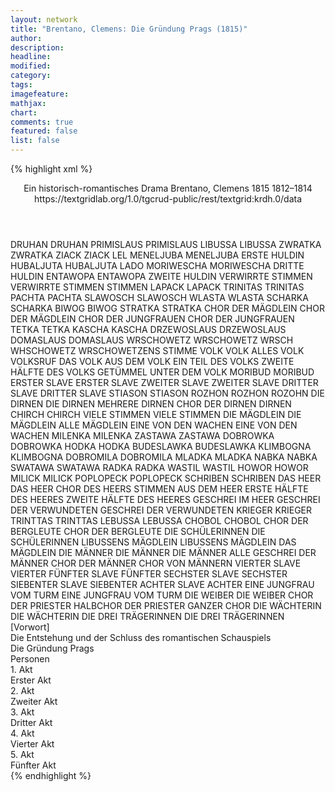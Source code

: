 ```yaml
---
layout: network
title: "Brentano, Clemens: Die Gründung Prags (1815)"
author:
description:
headline:
modified:
category:
tags:
imagefeature: 
mathjax: 
chart: 
comments: true
featured: false
list: false
---
```

{% highlight xml %}
<?xml-model href="https://raw.githubusercontent.com/DLiNa/project/master/rules/lina.rnc"?><?xml-model href="https://raw.githubusercontent.com/DLiNa/project/master/rules/lina.sch"?>
<play xmlns="http://lina.digital">
  <header>
    <title>Die Gründung Prags</title>
    <subtitle>Ein historisch-romantisches Drama</subtitle>
    <genretitle/>
    <author>Brentano, Clemens</author>
    <date type="print">1815</date>
    <date type="premiere"/>
    <date type="written" when="1814">1812–1814</date>
    <source>https://textgridlab.org/1.0/tgcrud-public/rest/textgrid:krdh.0/data</source>
  </header>
  <personae>
    <character>
      <name>DRUHAN</name>
      <alias xml:id="druhan">
        <name>DRUHAN</name>
      </alias>
    </character>
    <character>
      <name>PRIMISLAUS</name>
      <alias xml:id="primislaus">
        <name>PRIMISLAUS</name>
      </alias>
    </character>
    <character>
      <name>LIBUSSA</name>
      <alias xml:id="libussa">
        <name>LIBUSSA</name>
      </alias>
    </character>
    <character>
      <name>ZWRATKA</name>
      <alias xml:id="zwratka">
        <name>ZWRATKA</name>
      </alias>
    </character>
    <character>
      <name>ZIACK</name>
      <alias xml:id="ziack">
        <name>ZIACK</name>
      </alias>
      <alias xml:id="lel">
        <name>LEL</name>
      </alias>
    </character>
    <character>
      <name>MENELJUBA</name>
      <alias xml:id="meneljuba">
        <name>MENELJUBA</name>
      </alias>
      <alias xml:id="erste_huldin">
        <name>ERSTE HULDIN</name>
      </alias>
    </character>
    <character>
      <name>HUBALJUTA</name>
      <alias xml:id="hubaljuta">
        <name>HUBALJUTA</name>
      </alias>
      <alias xml:id="lado">
        <name>LADO</name>
      </alias>
    </character>
    <character>
      <name>MORIWESCHA</name>
      <alias xml:id="moriwescha">
        <name>MORIWESCHA</name>
      </alias>
      <alias xml:id="dritte_huldin">
        <name>DRITTE HULDIN</name>
      </alias>
    </character>
    <character>
      <name>ENTAWOPA</name>
      <alias xml:id="entawopa">
        <name>ENTAWOPA</name>
      </alias>
      <alias xml:id="zweite_huldin">
        <name>ZWEITE HULDIN</name>
      </alias>
    </character>
    <character>
      <name>VERWIRRTE STIMMEN</name>
      <alias xml:id="verwirrte_stimmen">
        <name>VERWIRRTE STIMMEN</name>
      </alias>
      <alias xml:id="stimmen">
        <name>STIMMEN</name>
      </alias>
    </character>
    <character>
      <name>LAPACK</name>
      <alias xml:id="lapack">
        <name>LAPACK</name>
      </alias>
    </character>
    <character>
      <name>TRINITAS</name>
      <alias xml:id="trinitas">
        <name>TRINITAS</name>
      </alias>
    </character>
    <character>
      <name>PACHTA</name>
      <alias xml:id="pachta">
        <name>PACHTA</name>
      </alias>
    </character>
    <character>
      <name>SLAWOSCH</name>
      <alias xml:id="slawosch">
        <name>SLAWOSCH</name>
      </alias>
    </character>
    <character>
      <name>WLASTA</name>
      <alias xml:id="wlasta">
        <name>WLASTA</name>
      </alias>
    </character>
    <character>
      <name>SCHARKA</name>
      <alias xml:id="scharka">
        <name>SCHARKA</name>
      </alias>
    </character>
    <character>
      <name>BIWOG</name>
      <alias xml:id="biwog">
        <name>BIWOG</name>
      </alias>
    </character>
    <character>
      <name>STRATKA</name>
      <alias xml:id="stratka">
        <name>STRATKA</name>
      </alias>
    </character>
    <character>
      <name>CHOR DER MÄGDLEIN</name>
      <alias xml:id="chor_der_mägdlein">
        <name>CHOR DER MÄGDLEIN</name>
      </alias>
    </character>
    <character>
      <name>CHOR DER JUNGFRAUEN</name>
      <alias xml:id="chor_der_jungfrauen">
        <name>CHOR DER JUNGFRAUEN</name>
      </alias>
    </character>
    <character>
      <name>TETKA</name>
      <alias xml:id="tetka">
        <name>TETKA</name>
      </alias>
    </character>
    <character>
      <name>KASCHA</name>
      <alias xml:id="kascha">
        <name>KASCHA</name>
      </alias>
    </character>
    <character>
      <name>DRZEWOSLAUS</name>
      <alias xml:id="drzewoslaus">
        <name>DRZEWOSLAUS</name>
      </alias>
    </character>
    <character>
      <name>DOMASLAUS</name>
      <alias xml:id="domaslaus">
        <name>DOMASLAUS</name>
      </alias>
    </character>
    <character>
      <name>WRSCHOWETZ</name>
      <alias xml:id="wrschowetz">
        <name>WRSCHOWETZ</name>
      </alias>
      <alias xml:id="wrsch">
        <name>WRSCH</name>
      </alias>
      <alias xml:id="whschowetz">
        <name>WHSCHOWETZ</name>
      </alias>
      <alias xml:id="wrschowetzens_stimme">
        <name>WRSCHOWETZENS STIMME</name>
      </alias>
    </character>
    <character>
      <name>VOLK</name>
      <alias xml:id="volk">
        <name>VOLK</name>
      </alias>
      <alias xml:id="alles_volk">
        <name>ALLES VOLK</name>
      </alias>
      <alias xml:id="volksruf">
        <name>VOLKSRUF</name>
      </alias>
      <alias xml:id="das_volk">
        <name>DAS VOLK</name>
      </alias>
      <alias xml:id="aus_dem_volk">
        <name>AUS DEM VOLK</name>
      </alias>
      <alias xml:id="ein_teil_des_volks">
        <name>EIN TEIL DES VOLKS</name>
      </alias>
      <alias xml:id="zweite_hälfte_des_volks">
        <name>ZWEITE HÄLFTE DES VOLKS</name>
      </alias>
      <alias xml:id="getümmel_unter_dem_volk">
        <name>GETÜMMEL UNTER DEM VOLK</name>
      </alias>
    </character>
    <character>
      <name>MORIBUD</name>
      <alias xml:id="moribud">
        <name>MORIBUD</name>
      </alias>
    </character>
    <character>
      <name>ERSTER SLAVE</name>
      <alias xml:id="erster_slave">
        <name>ERSTER SLAVE</name>
      </alias>
    </character>
    <character>
      <name>ZWEITER SLAVE</name>
      <alias xml:id="zweiter_slave">
        <name>ZWEITER SLAVE</name>
      </alias>
    </character>
    <character>
      <name>DRITTER SLAVE</name>
      <alias xml:id="dritter_slave">
        <name>DRITTER SLAVE</name>
      </alias>
    </character>
    <character>
      <name>STIASON</name>
      <alias xml:id="stiason">
        <name>STIASON</name>
      </alias>
    </character>
    <character>
      <name>ROZHON</name>
      <alias xml:id="rozhon">
        <name>ROZHON</name>
      </alias>
      <alias xml:id="rozohn">
        <name>ROZOHN</name>
      </alias>
    </character>
    <character>
      <name>DIE DIRNEN</name>
      <alias xml:id="die_dirnen">
        <name>DIE DIRNEN</name>
      </alias>
      <alias xml:id="mehrere_dirnen">
        <name>MEHRERE DIRNEN</name>
      </alias>
      <alias xml:id="chor_der_dirnen">
        <name>CHOR DER DIRNEN</name>
      </alias>
      <alias xml:id="dirnen">
        <name>DIRNEN</name>
      </alias>
    </character>
    <character>
      <name>CHIRCH</name>
      <alias xml:id="chirch">
        <name>CHIRCH</name>
      </alias>
    </character>
    <character>
      <name>VIELE STIMMEN</name>
      <alias xml:id="viele_stimmen">
        <name>VIELE STIMMEN</name>
      </alias>
    </character>
    <character>
      <name>DIE MÄGDLEIN</name>
      <alias xml:id="die_mägdlein">
        <name>DIE MÄGDLEIN</name>
      </alias>
      <alias xml:id="alle_mägdlein">
        <name>ALLE MÄGDLEIN</name>
      </alias>
    </character>
    <character>
      <name>EINE VON DEN WACHEN</name>
      <alias xml:id="eine_von_den_wachen">
        <name>EINE VON DEN WACHEN</name>
      </alias>
    </character>
    <character>
      <name>MILENKA</name>
      <alias xml:id="milenka">
        <name>MILENKA</name>
      </alias>
    </character>
    <character>
      <name>ZASTAWA</name>
      <alias xml:id="zastawa">
        <name>ZASTAWA</name>
      </alias>
    </character>
    <character>
      <name>DOBROWKA</name>
      <alias xml:id="dobrowka">
        <name>DOBROWKA</name>
      </alias>
    </character>
    <character>
      <name>HODKA</name>
      <alias xml:id="hodka">
        <name>HODKA</name>
      </alias>
    </character>
    <character>
      <name>BUDESLAWKA</name>
      <alias xml:id="budeslawka">
        <name>BUDESLAWKA</name>
      </alias>
    </character>
    <character>
      <name>KLIMBOGNA</name>
      <alias xml:id="klimbogna">
        <name>KLIMBOGNA</name>
      </alias>
    </character>
    <character>
      <name>DOBROMILA</name>
      <alias xml:id="dobromila">
        <name>DOBROMILA</name>
      </alias>
    </character>
    <character>
      <name>MLADKA</name>
      <alias xml:id="mladka">
        <name>MLADKA</name>
      </alias>
    </character>
    <character>
      <name>NABKA</name>
      <alias xml:id="nabka">
        <name>NABKA</name>
      </alias>
    </character>
    <character>
      <name>SWATAWA</name>
      <alias xml:id="swatawa">
        <name>SWATAWA</name>
      </alias>
    </character>
    <character>
      <name>RADKA</name>
      <alias xml:id="radka">
        <name>RADKA</name>
      </alias>
    </character>
    <character>
      <name>WASTIL</name>
      <alias xml:id="wastil">
        <name>WASTIL</name>
      </alias>
    </character>
    <character>
      <name>HOWOR</name>
      <alias xml:id="howor">
        <name>HOWOR</name>
      </alias>
    </character>
    <character>
      <name>MILICK</name>
      <alias xml:id="milick">
        <name>MILICK</name>
      </alias>
    </character>
    <character>
      <name>POPLOPECK</name>
      <alias xml:id="poplopeck">
        <name>POPLOPECK</name>
      </alias>
    </character>
    <character>
      <name>SCHRIBEN</name>
      <alias xml:id="schriben">
        <name>SCHRIBEN</name>
      </alias>
    </character>
    <character>
      <name>DAS HEER</name>
      <alias xml:id="das_heer">
        <name>DAS HEER</name>
      </alias>
      <alias xml:id="chor_des_heers">
        <name>CHOR DES HEERS</name>
      </alias>
      <alias xml:id="stimmen_aus_dem_heer">
        <name>STIMMEN AUS DEM HEER</name>
      </alias>
      <alias xml:id="erste_hälfte_des_heeres">
        <name>ERSTE HÄLFTE DES HEERES</name>
      </alias>
      <alias xml:id="zweite_hälfte_des_heeres">
        <name>ZWEITE HÄLFTE DES HEERES</name>
      </alias>
      <alias xml:id="geschrei_im_heer">
        <name>GESCHREI IM HEER</name>
      </alias>
    </character>
    <character>
      <name>GESCHREI DER VERWUNDETEN</name>
      <alias xml:id="geschrei_der_verwundeten">
        <name>GESCHREI DER VERWUNDETEN</name>
      </alias>
    </character>
    <character>
      <name>KRIEGER</name>
      <alias xml:id="krieger">
        <name>KRIEGER</name>
      </alias>
    </character>
    <character>
      <name>TRINTTAS</name>
      <alias xml:id="trinttas">
        <name>TRINTTAS</name>
      </alias>
    </character>
    <character>
      <name>LEBUSSA</name>
      <alias xml:id="lebussa">
        <name>LEBUSSA</name>
      </alias>
    </character>
    <character>
      <name>CHOBOL</name>
      <alias xml:id="chobol">
        <name>CHOBOL</name>
      </alias>
    </character>
    <character>
      <name>CHOR DER BERGLEUTE</name>
      <alias xml:id="chor_der_bergleute">
        <name>CHOR DER BERGLEUTE</name>
      </alias>
    </character>
    <character>
      <name>DIE SCHÜLERINNEN</name>
      <alias xml:id="die_schülerinnen">
        <name>DIE SCHÜLERINNEN</name>
      </alias>
    </character>
    <character>
      <name>LIBUSSENS MÄGDLEIN</name>
      <alias xml:id="libussens_mägdlein">
        <name>LIBUSSENS MÄGDLEIN</name>
      </alias>
      <alias xml:id="das_mägdlein">
        <name>DAS MÄGDLEIN</name>
      </alias>
    </character>
    <character>
      <name>DIE MÄNNER</name>
      <alias xml:id="die_männer">
        <name>DIE MÄNNER</name>
      </alias>
      <alias xml:id="die_männer_alle">
        <name>DIE MÄNNER ALLE</name>
      </alias>
      <alias xml:id="geschrei_der_männer">
        <name>GESCHREI DER MÄNNER</name>
      </alias>
      <alias xml:id="chor_der_männer">
        <name>CHOR DER MÄNNER</name>
      </alias>
      <alias xml:id="chor_von_männern">
        <name>CHOR VON MÄNNERN</name>
      </alias>
    </character>
    <character>
      <name>VIERTER SLAVE</name>
      <alias xml:id="vierter">
        <name>VIERTER</name>
      </alias>
    </character>
    <character>
      <name>FÜNFTER SLAVE</name>
      <alias xml:id="fünfter">
        <name>FÜNFTER</name>
      </alias>
    </character>
    <character>
      <name>SECHSTER SLAVE</name>
      <alias xml:id="sechster">
        <name>SECHSTER</name>
      </alias>
    </character>
    <character>
      <name>SIEBENTER SLAVE</name>
      <alias xml:id="siebenter">
        <name>SIEBENTER</name>
      </alias>
    </character>
    <character>
      <name>ACHTER SLAVE</name>
      <alias xml:id="achter">
        <name>ACHTER</name>
      </alias>
    </character>
    <character>
      <name>EINE JUNGFRAU VOM TURM</name>
      <alias xml:id="eine_jungfrau_vom_turm">
        <name>EINE JUNGFRAU VOM TURM</name>
      </alias>
    </character>
    <character>
      <name>DIE WEIBER</name>
      <alias xml:id="die_weiber">
        <name>DIE WEIBER</name>
      </alias>
    </character>
    <character>
      <name>CHOR DER PRIESTER</name>
      <alias xml:id="halbchor_der_priester">
        <name>HALBCHOR DER PRIESTER</name>
      </alias>
      <alias xml:id="ganzer_chor">
        <name>GANZER CHOR</name>
      </alias>
    </character>
    <character>
      <name>DIE WÄCHTERIN</name>
      <alias xml:id="die_wächterin">
        <name>DIE WÄCHTERIN</name>
      </alias>
    </character>
    <character>
      <name>DIE DREI TRÄGERINNEN</name>
      <alias xml:id="die_drei_trägerinnen">
        <name>DIE DREI TRÄGERINNEN</name>
      </alias>
    </character>
  </personae>
  <text>
    <div>
      <head>[Vorwort]</head>
      <div>
        <head>Die Entstehung und der Schluss des romantischen Schauspiels</head>
        <sp who="#druhan">
          <amount n="2" unit="speech_acts"/>
          <amount n="539" unit="words"/>
          <amount n="65" unit="lines"/>
          <amount n="2997" unit="chars"/>
        </sp>
        <sp who="#primislaus">
          <amount n="2" unit="speech_acts"/>
          <amount n="39" unit="words"/>
          <amount n="5" unit="lines"/>
          <amount n="210" unit="chars"/>
        </sp>
        <sp who="#libussa">
          <amount n="1" unit="speech_acts"/>
          <amount n="198" unit="words"/>
          <amount n="8" unit="lines"/>
          <amount n="1216" unit="chars"/>
        </sp>
        <sp who="#alles_volk">
          <amount n="1" unit="speech_acts"/>
          <amount n="8" unit="words"/>
          <amount n="1" unit="lines"/>
          <amount n="50" unit="chars"/>
        </sp>
      </div>
    </div>
    <div>
      <head>Die Gründung Prags</head>
      <div>
        <head>Personen</head>
      </div>
      <div>
        <head>1. Akt</head>
        <div>
          <head>Erster Akt</head>
          <sp who="#zwratka">
            <amount n="31" unit="speech_acts"/>
            <amount n="2024" unit="words"/>
            <amount n="301" unit="lines"/>
            <amount n="11230" unit="chars"/>
          </sp>
          <sp who="#ziack">
            <amount n="3" unit="speech_acts"/>
            <amount n="17" unit="words"/>
            <amount n="3" unit="lines"/>
            <amount n="94" unit="chars"/>
          </sp>
          <sp who="#meneljuba">
            <amount n="2" unit="speech_acts"/>
            <amount n="18" unit="words"/>
            <amount n="3" unit="lines"/>
            <amount n="100" unit="chars"/>
          </sp>
          <sp who="#hubaljuta">
            <amount n="2" unit="speech_acts"/>
            <amount n="16" unit="words"/>
            <amount n="2" unit="lines"/>
            <amount n="80" unit="chars"/>
          </sp>
          <sp who="#moriwescha">
            <amount n="1" unit="speech_acts"/>
            <amount n="10" unit="words"/>
            <amount n="1" unit="lines"/>
            <amount n="42" unit="chars"/>
          </sp>
          <sp who="#entawopa">
            <amount n="1" unit="speech_acts"/>
            <amount n="8" unit="words"/>
            <amount n="1" unit="lines"/>
            <amount n="42" unit="chars"/>
          </sp>
          <sp who="#verwirrte_stimmen">
            <amount n="1" unit="speech_acts"/>
            <amount n="8" unit="words"/>
            <amount n="1" unit="lines"/>
            <amount n="39" unit="chars"/>
          </sp>
          <sp who="#stimmen">
            <amount n="1" unit="speech_acts"/>
            <amount n="10" unit="words"/>
            <amount n="1" unit="lines"/>
            <amount n="53" unit="chars"/>
          </sp>
          <sp who="#lapack">
            <amount n="16" unit="speech_acts"/>
            <amount n="825" unit="words"/>
            <amount n="108" unit="lines"/>
            <amount n="4516" unit="chars"/>
          </sp>
          <sp who="#trinitas">
            <amount n="19" unit="speech_acts"/>
            <amount n="448" unit="words"/>
            <amount n="60" unit="lines"/>
            <amount n="2342" unit="chars"/>
          </sp>
          <sp who="#pachta">
            <amount n="17" unit="speech_acts"/>
            <amount n="237" unit="words"/>
            <amount n="34" unit="lines"/>
            <amount n="1288" unit="chars"/>
          </sp>
          <sp who="#slawosch">
            <amount n="14" unit="speech_acts"/>
            <amount n="224" unit="words"/>
            <amount n="30" unit="lines"/>
            <amount n="1194" unit="chars"/>
          </sp>
          <sp who="#wlasta">
            <amount n="17" unit="speech_acts"/>
            <amount n="293" unit="words"/>
            <amount n="45" unit="lines"/>
            <amount n="1556" unit="chars"/>
          </sp>
          <sp who="#scharka">
            <amount n="13" unit="speech_acts"/>
            <amount n="139" unit="words"/>
            <amount n="20" unit="lines"/>
            <amount n="725" unit="chars"/>
          </sp>
          <sp who="#primislaus">
            <amount n="9" unit="speech_acts"/>
            <amount n="114" unit="words"/>
            <amount n="17" unit="lines"/>
            <amount n="649" unit="chars"/>
          </sp>
          <sp who="#biwog">
            <amount n="8" unit="speech_acts"/>
            <amount n="146" unit="words"/>
            <amount n="20" unit="lines"/>
            <amount n="809" unit="chars"/>
          </sp>
          <sp who="#stratka">
            <amount n="9" unit="speech_acts"/>
            <amount n="126" unit="words"/>
            <amount n="18" unit="lines"/>
            <amount n="691" unit="chars"/>
          </sp>
          <sp who="#chor_der_jungfrauen">
            <amount n="4" unit="speech_acts"/>
            <amount n="98" unit="words"/>
            <amount n="24" unit="lines"/>
            <amount n="557" unit="chars"/>
          </sp>
          <sp who="#tetka">
            <amount n="36" unit="speech_acts"/>
            <amount n="2695" unit="words"/>
            <amount n="357" unit="lines"/>
            <amount n="14985" unit="chars"/>
          </sp>
          <sp who="#kascha">
            <amount n="34" unit="speech_acts"/>
            <amount n="1997" unit="words"/>
            <amount n="283" unit="lines"/>
            <amount n="11190" unit="chars"/>
          </sp>
          <sp who="#libussa">
            <amount n="44" unit="speech_acts"/>
            <amount n="2485" unit="words"/>
            <amount n="326" unit="lines"/>
            <amount n="13394" unit="chars"/>
          </sp>
          <sp who="#lado">
            <amount n="2" unit="speech_acts"/>
            <amount n="145" unit="words"/>
            <amount n="24" unit="lines"/>
            <amount n="789" unit="chars"/>
          </sp>
          <sp who="#lel">
            <amount n="1" unit="speech_acts"/>
            <amount n="22" unit="words"/>
            <amount n="4" unit="lines"/>
            <amount n="109" unit="chars"/>
          </sp>
          <sp who="#erste_huldin">
            <amount n="1" unit="speech_acts"/>
            <amount n="8" unit="words"/>
            <amount n="1" unit="lines"/>
            <amount n="43" unit="chars"/>
          </sp>
          <sp who="#zweite_huldin">
            <amount n="1" unit="speech_acts"/>
            <amount n="8" unit="words"/>
            <amount n="1" unit="lines"/>
            <amount n="40" unit="chars"/>
          </sp>
          <sp who="#dritte_huldin">
            <amount n="1" unit="speech_acts"/>
            <amount n="7" unit="words"/>
            <amount n="1" unit="lines"/>
            <amount n="39" unit="chars"/>
          </sp>
          <sp who="#drzewoslaus">
            <amount n="5" unit="speech_acts"/>
            <amount n="456" unit="words"/>
            <amount n="60" unit="lines"/>
            <amount n="2479" unit="chars"/>
          </sp>
          <sp who="#volksruf">
            <amount n="3" unit="speech_acts"/>
            <amount n="24" unit="words"/>
            <amount n="3" unit="lines"/>
            <amount n="127" unit="chars"/>
          </sp>
          <sp who="#domaslaus">
            <amount n="7" unit="speech_acts"/>
            <amount n="221" unit="words"/>
            <amount n="29" unit="lines"/>
            <amount n="1178" unit="chars"/>
          </sp>
          <sp who="#wrsch">
            <amount n="4" unit="speech_acts"/>
            <amount n="83" unit="words"/>
            <amount n="11" unit="lines"/>
            <amount n="457" unit="chars"/>
          </sp>
          <sp who="#wrschowetz">
            <amount n="1" unit="speech_acts"/>
            <amount n="169" unit="words"/>
            <amount n="22" unit="lines"/>
            <amount n="919" unit="chars"/>
          </sp>
          <sp who="#ziack #meneljuba #hubaljuta #moriwescha #entawopa #verwirrte_stimmen #lapack #trinitas #pachta #slawosch #wlasta #scharka #primislaus #biwog #stratka #chor_der_jungfrauen #tetka #kascha #drzewoslaus #domaslaus #wrschowetz #druhan #chor_von_männern #volk">
            <amount n="1" unit="speech_acts"/>
            <amount n="6" unit="words"/>
            <amount n="1" unit="lines"/>
            <amount n="30" unit="chars"/>
          </sp>
          <sp who="#druhan">
            <amount n="1" unit="speech_acts"/>
            <amount n="76" unit="words"/>
            <amount n="10" unit="lines"/>
            <amount n="396" unit="chars"/>
          </sp>
          <sp who="#chor_von_männern">
            <amount n="1" unit="speech_acts"/>
            <amount n="46" unit="words"/>
            <amount n="10" unit="lines"/>
            <amount n="215" unit="chars"/>
          </sp>
          <sp who="#volk">
            <amount n="1" unit="speech_acts"/>
            <amount n="8" unit="words"/>
            <amount n="1" unit="lines"/>
            <amount n="42" unit="chars"/>
          </sp>
        </div>
      </div>
      <div>
        <head>2. Akt</head>
        <div>
          <head>Zweiter Akt</head>
          <sp who="#libussa">
            <amount n="76" unit="speech_acts"/>
            <amount n="3645" unit="words"/>
            <amount n="478" unit="lines"/>
            <amount n="19819" unit="chars"/>
          </sp>
          <sp who="#wlasta">
            <amount n="22" unit="speech_acts"/>
            <amount n="1034" unit="words"/>
            <amount n="134" unit="lines"/>
            <amount n="5468" unit="chars"/>
          </sp>
          <sp who="#stratka">
            <amount n="30" unit="speech_acts"/>
            <amount n="765" unit="words"/>
            <amount n="100" unit="lines"/>
            <amount n="4095" unit="chars"/>
          </sp>
          <sp who="#wrschowetz">
            <amount n="48" unit="speech_acts"/>
            <amount n="1035" unit="words"/>
            <amount n="135" unit="lines"/>
            <amount n="5510" unit="chars"/>
          </sp>
          <sp who="#domaslaus">
            <amount n="35" unit="speech_acts"/>
            <amount n="553" unit="words"/>
            <amount n="74" unit="lines"/>
            <amount n="2950" unit="chars"/>
          </sp>
          <sp who="#ziack">
            <amount n="4" unit="speech_acts"/>
            <amount n="65" unit="words"/>
            <amount n="8" unit="lines"/>
            <amount n="327" unit="chars"/>
          </sp>
          <sp who="#moribud">
            <amount n="5" unit="speech_acts"/>
            <amount n="140" unit="words"/>
            <amount n="19" unit="lines"/>
            <amount n="760" unit="chars"/>
          </sp>
          <sp who="#scharka">
            <amount n="4" unit="speech_acts"/>
            <amount n="49" unit="words"/>
            <amount n="6" unit="lines"/>
            <amount n="246" unit="chars"/>
          </sp>
          <sp who="#primislaus">
            <amount n="8" unit="speech_acts"/>
            <amount n="268" unit="words"/>
            <amount n="34" unit="lines"/>
            <amount n="1403" unit="chars"/>
          </sp>
          <sp who="#zwratka">
            <amount n="17" unit="speech_acts"/>
            <amount n="1318" unit="words"/>
            <amount n="170" unit="lines"/>
            <amount n="7125" unit="chars"/>
          </sp>
          <sp who="#lapack">
            <amount n="15" unit="speech_acts"/>
            <amount n="546" unit="words"/>
            <amount n="70" unit="lines"/>
            <amount n="2940" unit="chars"/>
          </sp>
          <sp who="#erster_slave">
            <amount n="2" unit="speech_acts"/>
            <amount n="69" unit="words"/>
            <amount n="10" unit="lines"/>
            <amount n="344" unit="chars"/>
          </sp>
          <sp who="#zweiter_slave">
            <amount n="3" unit="speech_acts"/>
            <amount n="66" unit="words"/>
            <amount n="8" unit="lines"/>
            <amount n="327" unit="chars"/>
          </sp>
          <sp who="#dritter_slave">
            <amount n="1" unit="speech_acts"/>
            <amount n="8" unit="words"/>
            <amount n="1" unit="lines"/>
            <amount n="43" unit="chars"/>
          </sp>
          <sp who="#stiason">
            <amount n="2" unit="speech_acts"/>
            <amount n="52" unit="words"/>
            <amount n="8" unit="lines"/>
            <amount n="353" unit="chars"/>
          </sp>
          <sp who="#drzewoslaus">
            <amount n="5" unit="speech_acts"/>
            <amount n="96" unit="words"/>
            <amount n="13" unit="lines"/>
            <amount n="506" unit="chars"/>
          </sp>
          <sp who="#rozhon">
            <amount n="16" unit="speech_acts"/>
            <amount n="711" unit="words"/>
            <amount n="93" unit="lines"/>
            <amount n="3886" unit="chars"/>
          </sp>
          <sp who="#volk">
            <amount n="3" unit="speech_acts"/>
            <amount n="34" unit="words"/>
            <amount n="5" unit="lines"/>
            <amount n="175" unit="chars"/>
          </sp>
          <sp who="#die_dirnen">
            <amount n="1" unit="speech_acts"/>
            <amount n="7" unit="words"/>
            <amount n="1" unit="lines"/>
            <amount n="48" unit="chars"/>
          </sp>
          <sp who="#chirch">
            <amount n="2" unit="speech_acts"/>
            <amount n="75" unit="words"/>
            <amount n="9" unit="lines"/>
            <amount n="381" unit="chars"/>
          </sp>
          <sp who="#slawosch">
            <amount n="4" unit="speech_acts"/>
            <amount n="735" unit="words"/>
            <amount n="126" unit="lines"/>
            <amount n="4130" unit="chars"/>
          </sp>
          <sp who="#biwog">
            <amount n="9" unit="speech_acts"/>
            <amount n="284" unit="words"/>
            <amount n="36" unit="lines"/>
            <amount n="1445" unit="chars"/>
          </sp>
          <sp who="#kascha">
            <amount n="3" unit="speech_acts"/>
            <amount n="152" unit="words"/>
            <amount n="19" unit="lines"/>
            <amount n="803" unit="chars"/>
          </sp>
          <sp who="#viele_stimmen">
            <amount n="1" unit="speech_acts"/>
            <amount n="9" unit="words"/>
            <amount n="1" unit="lines"/>
            <amount n="52" unit="chars"/>
          </sp>
        </div>
      </div>
      <div>
        <head>3. Akt</head>
        <div>
          <head>Dritter Akt</head>
          <sp who="#stratka">
            <amount n="47" unit="speech_acts"/>
            <amount n="1085" unit="words"/>
            <amount n="150" unit="lines"/>
            <amount n="5758" unit="chars"/>
          </sp>
          <sp who="#die_mägdlein">
            <amount n="6" unit="speech_acts"/>
            <amount n="155" unit="words"/>
            <amount n="35" unit="lines"/>
            <amount n="853" unit="chars"/>
          </sp>
          <sp who="#wlasta">
            <amount n="101" unit="speech_acts"/>
            <amount n="3622" unit="words"/>
            <amount n="483" unit="lines"/>
            <amount n="19186" unit="chars"/>
          </sp>
          <sp who="#scharka">
            <amount n="37" unit="speech_acts"/>
            <amount n="1022" unit="words"/>
            <amount n="153" unit="lines"/>
            <amount n="5310" unit="chars"/>
          </sp>
          <sp who="#eine_von_den_wachen">
            <amount n="1" unit="speech_acts"/>
            <amount n="7" unit="words"/>
            <amount n="1" unit="lines"/>
            <amount n="40" unit="chars"/>
          </sp>
          <sp who="#chor_der_mägdlein">
            <amount n="22" unit="speech_acts"/>
            <amount n="214" unit="words"/>
            <amount n="54" unit="lines"/>
            <amount n="1173" unit="chars"/>
          </sp>
          <sp who="#milenka">
            <amount n="11" unit="speech_acts"/>
            <amount n="208" unit="words"/>
            <amount n="24" unit="lines"/>
            <amount n="1050" unit="chars"/>
          </sp>
          <sp who="#zastawa">
            <amount n="10" unit="speech_acts"/>
            <amount n="136" unit="words"/>
            <amount n="18" unit="lines"/>
            <amount n="700" unit="chars"/>
          </sp>
          <sp who="#dobrowka">
            <amount n="10" unit="speech_acts"/>
            <amount n="143" unit="words"/>
            <amount n="17" unit="lines"/>
            <amount n="751" unit="chars"/>
          </sp>
          <sp who="#hodka">
            <amount n="6" unit="speech_acts"/>
            <amount n="176" unit="words"/>
            <amount n="22" unit="lines"/>
            <amount n="905" unit="chars"/>
          </sp>
          <sp who="#budeslawka">
            <amount n="6" unit="speech_acts"/>
            <amount n="182" unit="words"/>
            <amount n="26" unit="lines"/>
            <amount n="1021" unit="chars"/>
          </sp>
          <sp who="#klimbogna">
            <amount n="4" unit="speech_acts"/>
            <amount n="48" unit="words"/>
            <amount n="7" unit="lines"/>
            <amount n="256" unit="chars"/>
          </sp>
          <sp who="#dobromila">
            <amount n="6" unit="speech_acts"/>
            <amount n="111" unit="words"/>
            <amount n="15" unit="lines"/>
            <amount n="624" unit="chars"/>
          </sp>
          <sp who="#mladka">
            <amount n="1" unit="speech_acts"/>
            <amount n="20" unit="words"/>
            <amount n="2" unit="lines"/>
            <amount n="95" unit="chars"/>
          </sp>
          <sp who="#nabka">
            <amount n="6" unit="speech_acts"/>
            <amount n="75" unit="words"/>
            <amount n="9" unit="lines"/>
            <amount n="381" unit="chars"/>
          </sp>
          <sp who="#swatawa">
            <amount n="1" unit="speech_acts"/>
            <amount n="7" unit="words"/>
            <amount n="1" unit="lines"/>
            <amount n="37" unit="chars"/>
          </sp>
          <sp who="#radka">
            <amount n="1" unit="speech_acts"/>
            <amount n="7" unit="words"/>
            <amount n="1" unit="lines"/>
            <amount n="37" unit="chars"/>
          </sp>
          <sp who="#stratka #die_mägdlein #wlasta #scharka #milenka #zastawa #dobrowka #hodka #budeslawka #klimbogna #dobromila #mladka #nabka #swatawa #radka">
            <amount n="2" unit="speech_acts"/>
            <amount n="15" unit="words"/>
            <amount n="2" unit="lines"/>
            <amount n="77" unit="chars"/>
          </sp>
          <sp who="#dobromila #budeslawka #klimbogna">
            <amount n="1" unit="speech_acts"/>
            <amount n="7" unit="words"/>
            <amount n="1" unit="lines"/>
            <amount n="44" unit="chars"/>
          </sp>
          <sp who="#chor_des_heers">
            <amount n="1" unit="speech_acts"/>
            <amount n="29" unit="words"/>
            <amount n="9" unit="lines"/>
            <amount n="166" unit="chars"/>
          </sp>
          <sp who="#geschrei_im_heer">
            <amount n="1" unit="speech_acts"/>
            <amount n="16" unit="words"/>
            <amount n="2" unit="lines"/>
            <amount n="93" unit="chars"/>
          </sp>
          <sp who="#wrschowetzens_stimme">
            <amount n="1" unit="speech_acts"/>
            <amount n="14" unit="words"/>
            <amount n="2" unit="lines"/>
            <amount n="79" unit="chars"/>
          </sp>
          <sp who="#domaslaus">
            <amount n="41" unit="speech_acts"/>
            <amount n="427" unit="words"/>
            <amount n="61" unit="lines"/>
            <amount n="2208" unit="chars"/>
          </sp>
          <sp who="#wrschowetz">
            <amount n="52" unit="speech_acts"/>
            <amount n="721" unit="words"/>
            <amount n="98" unit="lines"/>
            <amount n="3903" unit="chars"/>
          </sp>
          <sp who="#stimmen_aus_dem_heer">
            <amount n="3" unit="speech_acts"/>
            <amount n="19" unit="words"/>
            <amount n="3" unit="lines"/>
            <amount n="112" unit="chars"/>
          </sp>
          <sp who="#wastil">
            <amount n="3" unit="speech_acts"/>
            <amount n="39" unit="words"/>
            <amount n="5" unit="lines"/>
            <amount n="214" unit="chars"/>
          </sp>
          <sp who="#howor">
            <amount n="4" unit="speech_acts"/>
            <amount n="52" unit="words"/>
            <amount n="7" unit="lines"/>
            <amount n="277" unit="chars"/>
          </sp>
          <sp who="#milick">
            <amount n="2" unit="speech_acts"/>
            <amount n="21" unit="words"/>
            <amount n="3" unit="lines"/>
            <amount n="126" unit="chars"/>
          </sp>
          <sp who="#whschowetz">
            <amount n="1" unit="speech_acts"/>
            <amount n="14" unit="words"/>
            <amount n="2" unit="lines"/>
            <amount n="83" unit="chars"/>
          </sp>
          <sp who="#poplopeck">
            <amount n="2" unit="speech_acts"/>
            <amount n="36" unit="words"/>
            <amount n="4" unit="lines"/>
            <amount n="156" unit="chars"/>
          </sp>
          <sp who="#schriben">
            <amount n="1" unit="speech_acts"/>
            <amount n="7" unit="words"/>
            <amount n="1" unit="lines"/>
            <amount n="35" unit="chars"/>
          </sp>
          <sp who="#mehrere_dirnen">
            <amount n="1" unit="speech_acts"/>
            <amount n="7" unit="words"/>
            <amount n="1" unit="lines"/>
            <amount n="42" unit="chars"/>
          </sp>
          <sp who="#stiason">
            <amount n="6" unit="speech_acts"/>
            <amount n="106" unit="words"/>
            <amount n="16" unit="lines"/>
            <amount n="552" unit="chars"/>
          </sp>
          <sp who="#stimmen">
            <amount n="1" unit="speech_acts"/>
            <amount n="2" unit="words"/>
            <amount n="1" unit="lines"/>
            <amount n="11" unit="chars"/>
          </sp>
          <sp who="#slawosch">
            <amount n="9" unit="speech_acts"/>
            <amount n="634" unit="words"/>
            <amount n="86" unit="lines"/>
            <amount n="3522" unit="chars"/>
          </sp>
          <sp who="#primislaus">
            <amount n="89" unit="speech_acts"/>
            <amount n="2206" unit="words"/>
            <amount n="312" unit="lines"/>
            <amount n="11911" unit="chars"/>
          </sp>
          <sp who="#kascha">
            <amount n="12" unit="speech_acts"/>
            <amount n="185" unit="words"/>
            <amount n="28" unit="lines"/>
            <amount n="1011" unit="chars"/>
          </sp>
          <sp who="#tetka">
            <amount n="14" unit="speech_acts"/>
            <amount n="201" unit="words"/>
            <amount n="30" unit="lines"/>
            <amount n="1084" unit="chars"/>
          </sp>
          <sp who="#biwog">
            <amount n="15" unit="speech_acts"/>
            <amount n="197" unit="words"/>
            <amount n="28" unit="lines"/>
            <amount n="1063" unit="chars"/>
          </sp>
          <sp who="#libussa">
            <amount n="83" unit="speech_acts"/>
            <amount n="2057" unit="words"/>
            <amount n="280" unit="lines"/>
            <amount n="10942" unit="chars"/>
          </sp>
          <sp who="#pachta">
            <amount n="20" unit="speech_acts"/>
            <amount n="419" unit="words"/>
            <amount n="63" unit="lines"/>
            <amount n="2287" unit="chars"/>
          </sp>
          <sp who="#die_dirnen">
            <amount n="2" unit="speech_acts"/>
            <amount n="19" unit="words"/>
            <amount n="3" unit="lines"/>
            <amount n="112" unit="chars"/>
          </sp>
          <sp who="#das_heer">
            <amount n="2" unit="speech_acts"/>
            <amount n="13" unit="words"/>
            <amount n="2" unit="lines"/>
            <amount n="62" unit="chars"/>
          </sp>
          <sp who="#geschrei_der_verwundeten">
            <amount n="1" unit="speech_acts"/>
            <amount n="5" unit="words"/>
            <amount n="1" unit="lines"/>
            <amount n="26" unit="chars"/>
          </sp>
          <sp who="#rozhon">
            <amount n="42" unit="speech_acts"/>
            <amount n="1610" unit="words"/>
            <amount n="217" unit="lines"/>
            <amount n="8735" unit="chars"/>
          </sp>
          <sp who="#lapack">
            <amount n="20" unit="speech_acts"/>
            <amount n="419" unit="words"/>
            <amount n="58" unit="lines"/>
            <amount n="2303" unit="chars"/>
          </sp>
          <sp who="#volk">
            <amount n="4" unit="speech_acts"/>
            <amount n="31" unit="words"/>
            <amount n="5" unit="lines"/>
            <amount n="201" unit="chars"/>
          </sp>
          <sp who="#chirch">
            <amount n="9" unit="speech_acts"/>
            <amount n="216" unit="words"/>
            <amount n="29" unit="lines"/>
            <amount n="1157" unit="chars"/>
          </sp>
          <sp who="#aus_dem_volk">
            <amount n="1" unit="speech_acts"/>
            <amount n="25" unit="words"/>
            <amount n="3" unit="lines"/>
            <amount n="121" unit="chars"/>
          </sp>
          <sp who="#ziack">
            <amount n="13" unit="speech_acts"/>
            <amount n="465" unit="words"/>
            <amount n="69" unit="lines"/>
            <amount n="2468" unit="chars"/>
          </sp>
          <sp who="#krieger">
            <amount n="3" unit="speech_acts"/>
            <amount n="44" unit="words"/>
            <amount n="5" unit="lines"/>
            <amount n="203" unit="chars"/>
          </sp>
          <sp who="#rozohn">
            <amount n="1" unit="speech_acts"/>
            <amount n="8" unit="words"/>
            <amount n="1" unit="lines"/>
            <amount n="41" unit="chars"/>
          </sp>
        </div>
      </div>
      <div>
        <head>4. Akt</head>
        <div>
          <head>Vierter Akt</head>
          <sp who="#trinitas">
            <amount n="15" unit="speech_acts"/>
            <amount n="783" unit="words"/>
            <amount n="106" unit="lines"/>
            <amount n="4392" unit="chars"/>
          </sp>
          <sp who="#pachta">
            <amount n="29" unit="speech_acts"/>
            <amount n="624" unit="words"/>
            <amount n="84" unit="lines"/>
            <amount n="3413" unit="chars"/>
          </sp>
          <sp who="#tetka">
            <amount n="21" unit="speech_acts"/>
            <amount n="316" unit="words"/>
            <amount n="44" unit="lines"/>
            <amount n="1678" unit="chars"/>
          </sp>
          <sp who="#kascha">
            <amount n="18" unit="speech_acts"/>
            <amount n="233" unit="words"/>
            <amount n="34" unit="lines"/>
            <amount n="1206" unit="chars"/>
          </sp>
          <sp who="#libussa">
            <amount n="43" unit="speech_acts"/>
            <amount n="2753" unit="words"/>
            <amount n="382" unit="lines"/>
            <amount n="14616" unit="chars"/>
          </sp>
          <sp who="#trinttas">
            <amount n="1" unit="speech_acts"/>
            <amount n="94" unit="words"/>
            <amount n="14" unit="lines"/>
            <amount n="570" unit="chars"/>
          </sp>
          <sp who="#lebussa">
            <amount n="1" unit="speech_acts"/>
            <amount n="2" unit="words"/>
            <amount n="1" unit="lines"/>
            <amount n="9" unit="chars"/>
          </sp>
          <sp who="#wlasta">
            <amount n="42" unit="speech_acts"/>
            <amount n="2391" unit="words"/>
            <amount n="319" unit="lines"/>
            <amount n="12852" unit="chars"/>
          </sp>
          <sp who="#zwratka">
            <amount n="32" unit="speech_acts"/>
            <amount n="1357" unit="words"/>
            <amount n="279" unit="lines"/>
            <amount n="7214" unit="chars"/>
          </sp>
          <sp who="#stratka">
            <amount n="18" unit="speech_acts"/>
            <amount n="428" unit="words"/>
            <amount n="56" unit="lines"/>
            <amount n="2255" unit="chars"/>
          </sp>
          <sp who="#scharka">
            <amount n="9" unit="speech_acts"/>
            <amount n="195" unit="words"/>
            <amount n="25" unit="lines"/>
            <amount n="1026" unit="chars"/>
          </sp>
          <sp who="#hodka">
            <amount n="1" unit="speech_acts"/>
            <amount n="20" unit="words"/>
            <amount n="2" unit="lines"/>
            <amount n="97" unit="chars"/>
          </sp>
          <sp who="#nabka">
            <amount n="1" unit="speech_acts"/>
            <amount n="31" unit="words"/>
            <amount n="4" unit="lines"/>
            <amount n="165" unit="chars"/>
          </sp>
          <sp who="#zastawa">
            <amount n="1" unit="speech_acts"/>
            <amount n="28" unit="words"/>
            <amount n="4" unit="lines"/>
            <amount n="162" unit="chars"/>
          </sp>
          <sp who="#milenka">
            <amount n="1" unit="speech_acts"/>
            <amount n="106" unit="words"/>
            <amount n="13" unit="lines"/>
            <amount n="551" unit="chars"/>
          </sp>
          <sp who="#alle_mägdlein">
            <amount n="1" unit="speech_acts"/>
            <amount n="9" unit="words"/>
            <amount n="1" unit="lines"/>
            <amount n="45" unit="chars"/>
          </sp>
          <sp who="#die_dirnen">
            <amount n="2" unit="speech_acts"/>
            <amount n="17" unit="words"/>
            <amount n="3" unit="lines"/>
            <amount n="93" unit="chars"/>
          </sp>
          <sp who="#wlasta #stratka #scharka #die_dirnen">
            <amount n="2" unit="speech_acts"/>
            <amount n="22" unit="words"/>
            <amount n="3" unit="lines"/>
            <amount n="126" unit="chars"/>
          </sp>
          <sp who="#chor_der_mägdlein">
            <amount n="10" unit="speech_acts"/>
            <amount n="309" unit="words"/>
            <amount n="43" unit="lines"/>
            <amount n="1707" unit="chars"/>
          </sp>
          <sp who="#geschrei_der_männer">
            <amount n="1" unit="speech_acts"/>
            <amount n="8" unit="words"/>
            <amount n="1" unit="lines"/>
            <amount n="44" unit="chars"/>
          </sp>
          <sp who="#erste_hälfte_des_heeres">
            <amount n="2" unit="speech_acts"/>
            <amount n="8" unit="words"/>
            <amount n="2" unit="lines"/>
            <amount n="47" unit="chars"/>
          </sp>
          <sp who="#zweite_hälfte_des_heeres">
            <amount n="2" unit="speech_acts"/>
            <amount n="7" unit="words"/>
            <amount n="2" unit="lines"/>
            <amount n="53" unit="chars"/>
          </sp>
          <sp who="#domaslaus">
            <amount n="11" unit="speech_acts"/>
            <amount n="643" unit="words"/>
            <amount n="86" unit="lines"/>
            <amount n="3555" unit="chars"/>
          </sp>
          <sp who="#wrschowetz">
            <amount n="24" unit="speech_acts"/>
            <amount n="881" unit="words"/>
            <amount n="116" unit="lines"/>
            <amount n="4636" unit="chars"/>
          </sp>
          <sp who="#das_volk">
            <amount n="1" unit="speech_acts"/>
            <amount n="30" unit="words"/>
            <amount n="4" unit="lines"/>
            <amount n="162" unit="chars"/>
          </sp>
          <sp who="#volk">
            <amount n="3" unit="speech_acts"/>
            <amount n="34" unit="words"/>
            <amount n="4" unit="lines"/>
            <amount n="182" unit="chars"/>
          </sp>
          <sp who="#stratka #scharka">
            <amount n="1" unit="speech_acts"/>
            <amount n="19" unit="words"/>
            <amount n="2" unit="lines"/>
            <amount n="86" unit="chars"/>
          </sp>
          <sp who="#chobol">
            <amount n="15" unit="speech_acts"/>
            <amount n="252" unit="words"/>
            <amount n="36" unit="lines"/>
            <amount n="1353" unit="chars"/>
          </sp>
          <sp who="#druhan">
            <amount n="17" unit="speech_acts"/>
            <amount n="243" unit="words"/>
            <amount n="34" unit="lines"/>
            <amount n="1267" unit="chars"/>
          </sp>
          <sp who="#chor_der_bergleute">
            <amount n="1" unit="speech_acts"/>
            <amount n="52" unit="words"/>
            <amount n="11" unit="lines"/>
            <amount n="244" unit="chars"/>
          </sp>
          <sp who="#entawopa">
            <amount n="13" unit="speech_acts"/>
            <amount n="141" unit="words"/>
            <amount n="33" unit="lines"/>
            <amount n="716" unit="chars"/>
          </sp>
          <sp who="#moriwescha">
            <amount n="12" unit="speech_acts"/>
            <amount n="154" unit="words"/>
            <amount n="40" unit="lines"/>
            <amount n="845" unit="chars"/>
          </sp>
          <sp who="#meneljuba">
            <amount n="11" unit="speech_acts"/>
            <amount n="148" unit="words"/>
            <amount n="35" unit="lines"/>
            <amount n="788" unit="chars"/>
          </sp>
          <sp who="#ziack">
            <amount n="8" unit="speech_acts"/>
            <amount n="523" unit="words"/>
            <amount n="122" unit="lines"/>
            <amount n="2625" unit="chars"/>
          </sp>
          <sp who="#die_mägdlein">
            <amount n="1" unit="speech_acts"/>
            <amount n="22" unit="words"/>
            <amount n="6" unit="lines"/>
            <amount n="137" unit="chars"/>
          </sp>
          <sp who="#die_schülerinnen">
            <amount n="1" unit="speech_acts"/>
            <amount n="19" unit="words"/>
            <amount n="5" unit="lines"/>
            <amount n="139" unit="chars"/>
          </sp>
          <sp who="#primislaus">
            <amount n="22" unit="speech_acts"/>
            <amount n="1111" unit="words"/>
            <amount n="148" unit="lines"/>
            <amount n="6110" unit="chars"/>
          </sp>
          <sp who="#erster_slave">
            <amount n="1" unit="speech_acts"/>
            <amount n="16" unit="words"/>
            <amount n="2" unit="lines"/>
            <amount n="87" unit="chars"/>
          </sp>
          <sp who="#die_männer_alle">
            <amount n="1" unit="speech_acts"/>
            <amount n="27" unit="words"/>
            <amount n="4" unit="lines"/>
            <amount n="162" unit="chars"/>
          </sp>
        </div>
      </div>
      <div>
        <head>5. Akt</head>
        <div>
          <head>Fünfter Akt</head>
          <sp who="#pachta">
            <amount n="37" unit="speech_acts"/>
            <amount n="1864" unit="words"/>
            <amount n="249" unit="lines"/>
            <amount n="10167" unit="chars"/>
          </sp>
          <sp who="#trinitas">
            <amount n="13" unit="speech_acts"/>
            <amount n="810" unit="words"/>
            <amount n="111" unit="lines"/>
            <amount n="4283" unit="chars"/>
          </sp>
          <sp who="#hubaljuta">
            <amount n="16" unit="speech_acts"/>
            <amount n="423" unit="words"/>
            <amount n="57" unit="lines"/>
            <amount n="2256" unit="chars"/>
          </sp>
          <sp who="#ziack">
            <amount n="8" unit="speech_acts"/>
            <amount n="110" unit="words"/>
            <amount n="20" unit="lines"/>
            <amount n="579" unit="chars"/>
          </sp>
          <sp who="#zwratka">
            <amount n="5" unit="speech_acts"/>
            <amount n="111" unit="words"/>
            <amount n="21" unit="lines"/>
            <amount n="613" unit="chars"/>
          </sp>
          <sp who="#meneljuba">
            <amount n="4" unit="speech_acts"/>
            <amount n="17" unit="words"/>
            <amount n="5" unit="lines"/>
            <amount n="102" unit="chars"/>
          </sp>
          <sp who="#entawopa">
            <amount n="6" unit="speech_acts"/>
            <amount n="35" unit="words"/>
            <amount n="7" unit="lines"/>
            <amount n="174" unit="chars"/>
          </sp>
          <sp who="#moriwescha">
            <amount n="5" unit="speech_acts"/>
            <amount n="26" unit="words"/>
            <amount n="6" unit="lines"/>
            <amount n="126" unit="chars"/>
          </sp>
          <sp who="#slawosch">
            <amount n="13" unit="speech_acts"/>
            <amount n="344" unit="words"/>
            <amount n="44" unit="lines"/>
            <amount n="1873" unit="chars"/>
          </sp>
          <sp who="#trinttas">
            <amount n="1" unit="speech_acts"/>
            <amount n="14" unit="words"/>
            <amount n="2" unit="lines"/>
            <amount n="81" unit="chars"/>
          </sp>
          <sp who="#die_mägdlein">
            <amount n="3" unit="speech_acts"/>
            <amount n="59" unit="words"/>
            <amount n="14" unit="lines"/>
            <amount n="302" unit="chars"/>
          </sp>
          <sp who="#libussens_mägdlein">
            <amount n="1" unit="speech_acts"/>
            <amount n="69" unit="words"/>
            <amount n="17" unit="lines"/>
            <amount n="354" unit="chars"/>
          </sp>
          <sp who="#stratka">
            <amount n="8" unit="speech_acts"/>
            <amount n="95" unit="words"/>
            <amount n="13" unit="lines"/>
            <amount n="528" unit="chars"/>
          </sp>
          <sp who="#scharka">
            <amount n="6" unit="speech_acts"/>
            <amount n="49" unit="words"/>
            <amount n="6" unit="lines"/>
            <amount n="248" unit="chars"/>
          </sp>
          <sp who="#hodka">
            <amount n="2" unit="speech_acts"/>
            <amount n="17" unit="words"/>
            <amount n="2" unit="lines"/>
            <amount n="83" unit="chars"/>
          </sp>
          <sp who="#nabka">
            <amount n="3" unit="speech_acts"/>
            <amount n="24" unit="words"/>
            <amount n="3" unit="lines"/>
            <amount n="130" unit="chars"/>
          </sp>
          <sp who="#milenka">
            <amount n="2" unit="speech_acts"/>
            <amount n="19" unit="words"/>
            <amount n="2" unit="lines"/>
            <amount n="90" unit="chars"/>
          </sp>
          <sp who="#zastawa">
            <amount n="2" unit="speech_acts"/>
            <amount n="13" unit="words"/>
            <amount n="2" unit="lines"/>
            <amount n="80" unit="chars"/>
          </sp>
          <sp who="#radka">
            <amount n="1" unit="speech_acts"/>
            <amount n="8" unit="words"/>
            <amount n="1" unit="lines"/>
            <amount n="44" unit="chars"/>
          </sp>
          <sp who="#libussa">
            <amount n="61" unit="speech_acts"/>
            <amount n="2001" unit="words"/>
            <amount n="266" unit="lines"/>
            <amount n="10736" unit="chars"/>
          </sp>
          <sp who="#kascha">
            <amount n="13" unit="speech_acts"/>
            <amount n="151" unit="words"/>
            <amount n="22" unit="lines"/>
            <amount n="794" unit="chars"/>
          </sp>
          <sp who="#tetka">
            <amount n="18" unit="speech_acts"/>
            <amount n="531" unit="words"/>
            <amount n="70" unit="lines"/>
            <amount n="2793" unit="chars"/>
          </sp>
          <sp who="#dobromila">
            <amount n="1" unit="speech_acts"/>
            <amount n="10" unit="words"/>
            <amount n="1" unit="lines"/>
            <amount n="47" unit="chars"/>
          </sp>
          <sp who="#budeslawka">
            <amount n="1" unit="speech_acts"/>
            <amount n="7" unit="words"/>
            <amount n="1" unit="lines"/>
            <amount n="45" unit="chars"/>
          </sp>
          <sp who="#klimbogna">
            <amount n="2" unit="speech_acts"/>
            <amount n="14" unit="words"/>
            <amount n="2" unit="lines"/>
            <amount n="81" unit="chars"/>
          </sp>
          <sp who="#swatawa">
            <amount n="1" unit="speech_acts"/>
            <amount n="9" unit="words"/>
            <amount n="1" unit="lines"/>
            <amount n="41" unit="chars"/>
          </sp>
          <sp who="#mladka">
            <amount n="1" unit="speech_acts"/>
            <amount n="8" unit="words"/>
            <amount n="1" unit="lines"/>
            <amount n="46" unit="chars"/>
          </sp>
          <sp who="#die_männer">
            <amount n="1" unit="speech_acts"/>
            <amount n="68" unit="words"/>
            <amount n="17" unit="lines"/>
            <amount n="354" unit="chars"/>
          </sp>
          <sp who="#erster_slave">
            <amount n="1" unit="speech_acts"/>
            <amount n="8" unit="words"/>
            <amount n="1" unit="lines"/>
            <amount n="45" unit="chars"/>
          </sp>
          <sp who="#zweiter_slave">
            <amount n="1" unit="speech_acts"/>
            <amount n="9" unit="words"/>
            <amount n="1" unit="lines"/>
            <amount n="39" unit="chars"/>
          </sp>
          <sp who="#dritter_slave">
            <amount n="1" unit="speech_acts"/>
            <amount n="20" unit="words"/>
            <amount n="2" unit="lines"/>
            <amount n="84" unit="chars"/>
          </sp>
          <sp who="#vierter">
            <amount n="1" unit="speech_acts"/>
            <amount n="7" unit="words"/>
            <amount n="1" unit="lines"/>
            <amount n="36" unit="chars"/>
          </sp>
          <sp who="#fünfter">
            <amount n="2" unit="speech_acts"/>
            <amount n="15" unit="words"/>
            <amount n="2" unit="lines"/>
            <amount n="92" unit="chars"/>
          </sp>
          <sp who="#sechster">
            <amount n="1" unit="speech_acts"/>
            <amount n="9" unit="words"/>
            <amount n="1" unit="lines"/>
            <amount n="46" unit="chars"/>
          </sp>
          <sp who="#siebenter">
            <amount n="1" unit="speech_acts"/>
            <amount n="7" unit="words"/>
            <amount n="1" unit="lines"/>
            <amount n="36" unit="chars"/>
          </sp>
          <sp who="#achter">
            <amount n="1" unit="speech_acts"/>
            <amount n="24" unit="words"/>
            <amount n="3" unit="lines"/>
            <amount n="116" unit="chars"/>
          </sp>
          <sp who="#chirch">
            <amount n="1" unit="speech_acts"/>
            <amount n="45" unit="words"/>
            <amount n="6" unit="lines"/>
            <amount n="245" unit="chars"/>
          </sp>
          <sp who="#eine_jungfrau_vom_turm">
            <amount n="1" unit="speech_acts"/>
            <amount n="15" unit="words"/>
            <amount n="2" unit="lines"/>
            <amount n="78" unit="chars"/>
          </sp>
          <sp who="#drzewoslaus">
            <amount n="3" unit="speech_acts"/>
            <amount n="81" unit="words"/>
            <amount n="12" unit="lines"/>
            <amount n="472" unit="chars"/>
          </sp>
          <sp who="#lapack">
            <amount n="10" unit="speech_acts"/>
            <amount n="400" unit="words"/>
            <amount n="48" unit="lines"/>
            <amount n="2049" unit="chars"/>
          </sp>
          <sp who="#das_mägdlein">
            <amount n="1" unit="speech_acts"/>
            <amount n="29" unit="words"/>
            <amount n="4" unit="lines"/>
            <amount n="151" unit="chars"/>
          </sp>
          <sp who="#volk">
            <amount n="4" unit="speech_acts"/>
            <amount n="32" unit="words"/>
            <amount n="4" unit="lines"/>
            <amount n="167" unit="chars"/>
          </sp>
          <sp who="#primislaus">
            <amount n="58" unit="speech_acts"/>
            <amount n="2025" unit="words"/>
            <amount n="267" unit="lines"/>
            <amount n="10990" unit="chars"/>
          </sp>
          <sp who="#wrschowetz">
            <amount n="11" unit="speech_acts"/>
            <amount n="297" unit="words"/>
            <amount n="39" unit="lines"/>
            <amount n="1575" unit="chars"/>
          </sp>
          <sp who="#das_volk">
            <amount n="1" unit="speech_acts"/>
            <amount n="9" unit="words"/>
            <amount n="1" unit="lines"/>
            <amount n="50" unit="chars"/>
          </sp>
          <sp who="#ein_teil_des_volks">
            <amount n="1" unit="speech_acts"/>
            <amount n="1" unit="words"/>
            <amount n="1" unit="lines"/>
            <amount n="7" unit="chars"/>
          </sp>
          <sp who="#zweite_hälfte_des_volks">
            <amount n="1" unit="speech_acts"/>
            <amount n="1" unit="words"/>
            <amount n="1" unit="lines"/>
            <amount n="11" unit="chars"/>
          </sp>
          <sp who="#getümmel_unter_dem_volk">
            <amount n="1" unit="speech_acts"/>
            <amount n="4" unit="words"/>
            <amount n="1" unit="lines"/>
            <amount n="15" unit="chars"/>
          </sp>
          <sp who="#wlasta">
            <amount n="23" unit="speech_acts"/>
            <amount n="1091" unit="words"/>
            <amount n="147" unit="lines"/>
            <amount n="6028" unit="chars"/>
          </sp>
          <sp who="#biwog">
            <amount n="2" unit="speech_acts"/>
            <amount n="17" unit="words"/>
            <amount n="3" unit="lines"/>
            <amount n="102" unit="chars"/>
          </sp>
          <sp who="#stiason">
            <amount n="6" unit="speech_acts"/>
            <amount n="370" unit="words"/>
            <amount n="48" unit="lines"/>
            <amount n="1936" unit="chars"/>
          </sp>
          <sp who="#alle_mägdlein #die_weiber">
            <amount n="1" unit="speech_acts"/>
            <amount n="8" unit="words"/>
            <amount n="1" unit="lines"/>
            <amount n="43" unit="chars"/>
          </sp>
          <sp who="#die_weiber">
            <amount n="1" unit="speech_acts"/>
            <amount n="7" unit="words"/>
            <amount n="1" unit="lines"/>
            <amount n="41" unit="chars"/>
          </sp>
          <sp who="#druhan">
            <amount n="1" unit="speech_acts"/>
            <amount n="50" unit="words"/>
            <amount n="7" unit="lines"/>
            <amount n="274" unit="chars"/>
          </sp>
          <sp who="#tetka #kascha">
            <amount n="1" unit="speech_acts"/>
            <amount n="61" unit="words"/>
            <amount n="10" unit="lines"/>
            <amount n="285" unit="chars"/>
          </sp>
          <sp who="#chor_der_dirnen">
            <amount n="1" unit="speech_acts"/>
            <amount n="35" unit="words"/>
            <amount n="6" unit="lines"/>
            <amount n="178" unit="chars"/>
          </sp>
          <sp who="#pachta #biwog">
            <amount n="1" unit="speech_acts"/>
            <amount n="54" unit="words"/>
            <amount n="12" unit="lines"/>
            <amount n="259" unit="chars"/>
          </sp>
          <sp who="#chor_der_männer">
            <amount n="1" unit="speech_acts"/>
            <amount n="19" unit="words"/>
            <amount n="4" unit="lines"/>
            <amount n="88" unit="chars"/>
          </sp>
          <sp who="#halbchor_der_priester">
            <amount n="1" unit="speech_acts"/>
            <amount n="17" unit="words"/>
            <amount n="4" unit="lines"/>
            <amount n="101" unit="chars"/>
          </sp>
          <sp who="#ganzer_chor">
            <amount n="1" unit="speech_acts"/>
            <amount n="19" unit="words"/>
            <amount n="4" unit="lines"/>
            <amount n="112" unit="chars"/>
          </sp>
          <sp who="#dirnen">
            <amount n="1" unit="speech_acts"/>
            <amount n="86" unit="words"/>
            <amount n="22" unit="lines"/>
            <amount n="535" unit="chars"/>
          </sp>
          <sp who="#die_wächterin">
            <amount n="1" unit="speech_acts"/>
            <amount n="6" unit="words"/>
            <amount n="1" unit="lines"/>
            <amount n="39" unit="chars"/>
          </sp>
          <sp who="#die_drei_trägerinnen">
            <amount n="1" unit="speech_acts"/>
            <amount n="16" unit="words"/>
            <amount n="2" unit="lines"/>
            <amount n="83" unit="chars"/>
          </sp>
          <sp who="#dobromila #budeslawka #klimbogna">
            <amount n="1" unit="speech_acts"/>
            <amount n="1" unit="words"/>
            <amount n="1" unit="lines"/>
            <amount n="4" unit="chars"/>
          </sp>
          <sp who="#stimmen">
            <amount n="1" unit="speech_acts"/>
            <amount n="7" unit="words"/>
            <amount n="1" unit="lines"/>
            <amount n="38" unit="chars"/>
          </sp>
          <sp who="#druhan #chobol">
            <amount n="1" unit="speech_acts"/>
            <amount n="77" unit="words"/>
            <amount n="10" unit="lines"/>
            <amount n="415" unit="chars"/>
          </sp>
          <sp who="#alles_volk">
            <amount n="1" unit="speech_acts"/>
            <amount n="8" unit="words"/>
            <amount n="1" unit="lines"/>
            <amount n="50" unit="chars"/>
          </sp>
        </div>
      </div>
    </div>
  </text>
</play>
{% endhighlight %}